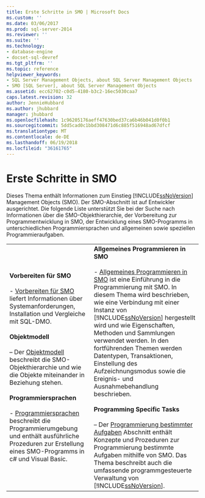 ```yaml
---
title: Erste Schritte in SMO | Microsoft Docs
ms.custom: ''
ms.date: 03/06/2017
ms.prod: sql-server-2014
ms.reviewer: ''
ms.suite: ''
ms.technology:
- database-engine
- docset-sql-devref
ms.tgt_pltfrm: ''
ms.topic: reference
helpviewer_keywords:
- SQL Server Management Objects, about SQL Server Management Objects
- SMO [SQL Server], about SQL Server Management Objects
ms.assetid: ecc62702-c0d5-4180-b3c2-16ec5030caa7
caps.latest.revision: 32
author: JennieHubbard
ms.author: jhubbard
manager: jhubbard
ms.openlocfilehash: 1c96205176aeff47630bed37ca6b46b041d0f0b1
ms.sourcegitcommit: 5dd5cad0c1bbd308471d6c885f516948ad67dfcf
ms.translationtype: MT
ms.contentlocale: de-DE
ms.lasthandoff: 06/19/2018
ms.locfileid: "36161765"
---
```

# <a name="getting-started-in-smo"></a>Erste Schritte in SMO
  Dieses Thema enthält Informationen zum Einstieg [!INCLUDE[ssNoVersion](../../includes/ssnoversion-md.md)] Management Objects (SMO). Der SMO-Abschnitt ist auf Entwickler ausgerichtet. Die folgende Liste unterstützt Sie bei der Suche nach Informationen über die SMO-Objekthierarchie, der Vorbereitung zur Programmentwicklung in SMO, der Entwicklung eines SMO-Programms in unterschiedlichen Programmiersprachen und allgemeinen sowie speziellen Programmieraufgaben.  
  
|||  
|-|-|  
|**Vorbereiten für SMO**<br /><br /> -   [Vorbereiten für SMO](../../database-engine/dev-guide/preparing-to-use-smo.md) liefert Informationen über Systemanforderungen, Installation und Vergleiche mit SQL-DMO.<br /><br /> **Objektmodell**<br /><br /> – Der [Objektmodell](smo-object-model.md) beschreibt die SMO-Objekthierarchie und wie die Objekte miteinander in Beziehung stehen.<br /><br /> **Programmiersprachen**<br /><br /> -   [Programmiersprachen](smo-programming-languages.md) beschreibt die Programmierumgebung und enthält ausführliche Prozeduren zur Erstellung eines SMO-Programms in c# und Visual Basic.|**Allgemeines Programmieren in SMO**<br /><br /> -   [Allgemeines Programmieren in SMO](create-program/creating-smo-programs.md) ist eine Einführung in die Programmierung mit SMO. In diesem Thema wird beschrieben, wie eine Verbindung mit einer Instanz von [!INCLUDE[ssNoVersion](../../includes/ssnoversion-md.md)] hergestellt wird und wie Eigenschaften, Methoden und Sammlungen verwendet werden. In den fortführenden Themen werden Datentypen, Transaktionen, Einstellung des Aufzeichnungsmodus sowie die Ereignis- und Ausnahmebehandlung beschrieben.<br /><br /> **Programming Specific Tasks**<br /><br /> – Der [Programmierung bestimmter Aufgaben](tasks/programming-specific-tasks.md) Abschnitt enthält Konzepte und Prozeduren zur Programmierung bestimmte Aufgaben mithilfe von SMO. Das Thema beschreibt auch die umfassende programmgesteuerte Verwaltung von [!INCLUDE[ssNoVersion](../../includes/ssnoversion-md.md)].|  
  
  